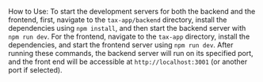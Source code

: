 How to Use:
To start the development servers for both the backend and the frontend, first, navigate to the `tax-app/backend` directory, install the dependencies using `npm install`, and then start the backend server with `npm run dev`.
For the frontend, navigate to the `tax-app` directory, install the dependencies, and start the frontend server using `npm run dev`.
After running these commands, the backend server will run on its specified port, and the front end will be accessible at `http://localhost:3001` (or another port if selected).
